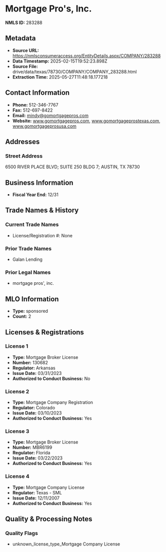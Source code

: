 # Mortgage Pro's, Inc.

**NMLS ID:** 283288

## Metadata
- **Source URL:** https://nmlsconsumeraccess.org/EntityDetails.aspx/COMPANY/283288
- **Data Timestamp:** 2025-02-15T19:52:23.898Z
- **Source File:** drive/data/texas/78730/COMPANY/COMPANY_283288.html
- **Extraction Time:** 2025-05-27T11:48:18.177218

## Contact Information
- **Phone:** 512-346-7767
- **Fax:** 512-697-8422
- **Email:** mindy@gomortgagepros.com
- **Website:** www.gomortgagepros.com, www.gomortgageprostexas.com, www.gomortgageprosusa.com

## Addresses
### Street Address
6500 RIVER PLACE BLVD; SUITE 250 BLDG 7; AUSTIN, TX 78730

## Business Information
- **Fiscal Year End:** 12/31

## Trade Names & History
### Current Trade Names
- License/Registration #: None

### Prior Trade Names
- Galan Lending

### Prior Legal Names
- mortgage pros', inc.

## MLO Information
- **Type:** sponsored
- **Count:** 2

## Licenses & Registrations

### License 1
- **Type:** Mortgage Broker License
- **Number:** 130682
- **Regulator:** Arkansas
- **Issue Date:** 03/31/2023
- **Authorized to Conduct Business:** No

### License 2
- **Type:** Mortgage Company Registration
- **Regulator:** Colorado
- **Issue Date:** 03/10/2023
- **Authorized to Conduct Business:** Yes

### License 3
- **Type:** Mortgage Broker License
- **Number:** MBR6199
- **Regulator:** Florida
- **Issue Date:** 03/22/2023
- **Authorized to Conduct Business:** Yes

### License 4
- **Type:** Mortgage Company License
- **Regulator:** Texas - SML
- **Issue Date:** 12/11/2007
- **Authorized to Conduct Business:** Yes

## Quality & Processing Notes
### Quality Flags
- unknown_license_type_Mortgage Company License
